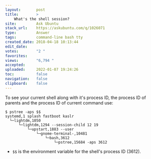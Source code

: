 ```yaml
---
layout:       post
title:        >
    What's the shell session?
site:         Ask Ubuntu
stack_url:    https://askubuntu.com/q/1026071
type:         Answer
tags:         command-line bash tty
created_date: 2018-04-18 10:13:44
edit_date:    
votes:        "2 "
favorites:    
views:        "6,794 "
accepted:     
uploaded:     2022-01-07 19:24:26
toc:          false
navigation:   false
clipboard:    false
---
```


To see your current shell along with it's process ID, the process ID of parents and the process ID of current command use:

``` 
$ pstree -aps $$
systemd,1 splash fastboot kaslr
  └─lightdm,1050
      └─lightdm,1294 --session-child 12 19
          └─upstart,1883 --user
              └─gnome-terminal-,10481
                  └─bash,3612
                      └─pstree,15684 -aps 3612

```


- `$$` is the environment variable for the shell's process ID (3612).
